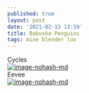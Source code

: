 ```yaml
---
published: true
layout: post
date: '2021-02-13 13:19'
title: Babuska Penguins
tags: mine blender luv 
---
```

Cycles  
[![image-nohash-md](https://images.weserv.nl/?url=https://i.imgur.com/FqxjlQT.jpg)](https://images.weserv.nl/?url=https://i.imgur.com/6RJB71t.png)  
Eevee  
[![image-nohash-md](https://images.weserv.nl/?url=https://i.imgur.com/s87hSwZ.png)](https://images.weserv.nl/?url=https://i.imgur.com/0jH7Kzz.png)
